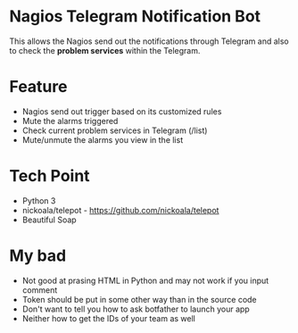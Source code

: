 # Nagios Telegram Notification Bot

This allows the Nagios send out the notifications through Telegram and also to check the **problem services** within the Telegram. 

# Feature
- Nagios send out trigger based on its customized rules 
- Mute the alarms triggered
- Check current problem services in Telegram (/list)
- Mute/unmute the alarms you view in the list

# Tech Point
- Python 3
- nickoala/telepot - https://github.com/nickoala/telepot 
- Beautiful Soap

# My bad
- Not good at prasing HTML in Python and may not work if you input comment 
- Token should be put in some other way than in the source code 
- Don't want to tell you how to ask botfather to launch your app
- Neither how to get the IDs of your team as well
